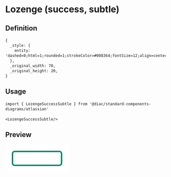 # Lozenge (success, subtle)

## Definition

```
{
  _style: { 
    entity: 'dashed=0;html=1;rounded=1;strokeColor=#008364;fontSize=12;align=center;fontStyle=1;strokeWidth=2;fontColor=#008364',
  },
  _original_width: 70,
  _original_height: 20,
}
```

## Usage

```
import { LozengeSuccessSubtle } from '@diac/standard-components-diagrams/atlassian'

<LozengeSuccessSubtle/>
```

## Preview

<img src="./lozenge-success-subtle.png" width="200"/>

